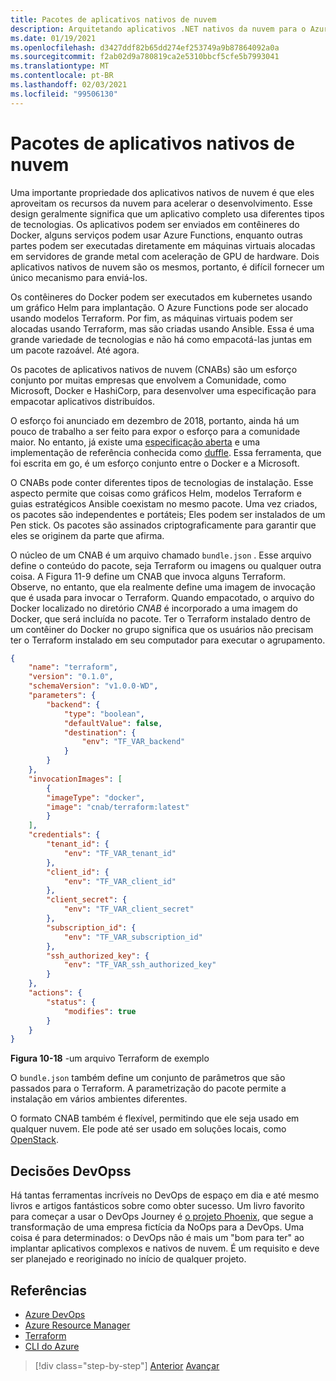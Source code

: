 ```yaml
---
title: Pacotes de aplicativos nativos de nuvem
description: Arquitetando aplicativos .NET nativos da nuvem para o Azure | Pacotes de aplicativos nativos de nuvem
ms.date: 01/19/2021
ms.openlocfilehash: d3427ddf82b65dd274ef253749a9b87864092a0a
ms.sourcegitcommit: f2ab02d9a780819ca2e5310bbcf5cfe5b7993041
ms.translationtype: MT
ms.contentlocale: pt-BR
ms.lasthandoff: 02/03/2021
ms.locfileid: "99506130"
---
```

# <a name="cloud-native-application-bundles"></a>Pacotes de aplicativos nativos de nuvem

Uma importante propriedade dos aplicativos nativos de nuvem é que eles aproveitam os recursos da nuvem para acelerar o desenvolvimento. Esse design geralmente significa que um aplicativo completo usa diferentes tipos de tecnologias. Os aplicativos podem ser enviados em contêineres do Docker, alguns serviços podem usar Azure Functions, enquanto outras partes podem ser executadas diretamente em máquinas virtuais alocadas em servidores de grande metal com aceleração de GPU de hardware. Dois aplicativos nativos de nuvem são os mesmos, portanto, é difícil fornecer um único mecanismo para enviá-los.

Os contêineres do Docker podem ser executados em kubernetes usando um gráfico Helm para implantação. O Azure Functions pode ser alocado usando modelos Terraform. Por fim, as máquinas virtuais podem ser alocadas usando Terraform, mas são criadas usando Ansible. Essa é uma grande variedade de tecnologias e não há como empacotá-las juntas em um pacote razoável. Até agora.

Os pacotes de aplicativos nativos de nuvem (CNABs) são um esforço conjunto por muitas empresas que envolvem a Comunidade, como Microsoft, Docker e HashiCorp, para desenvolver uma especificação para empacotar aplicativos distribuídos.

O esforço foi anunciado em dezembro de 2018, portanto, ainda há um pouco de trabalho a ser feito para expor o esforço para a comunidade maior. No entanto, já existe uma [especificação aberta](https://github.com/deislabs/cnab-spec) e uma implementação de referência conhecida como [duffle](https://duffle.sh/). Essa ferramenta, que foi escrita em go, é um esforço conjunto entre o Docker e a Microsoft.

O CNABs pode conter diferentes tipos de tecnologias de instalação. Esse aspecto permite que coisas como gráficos Helm, modelos Terraform e guias estratégicos Ansible coexistam no mesmo pacote. Uma vez criados, os pacotes são independentes e portáteis; Eles podem ser instalados de um Pen stick.  Os pacotes são assinados criptograficamente para garantir que eles se originem da parte que afirma.

O núcleo de um CNAB é um arquivo chamado `bundle.json` . Esse arquivo define o conteúdo do pacote, seja Terraform ou imagens ou qualquer outra coisa. A Figura 11-9 define um CNAB que invoca alguns Terraform. Observe, no entanto, que ela realmente define uma imagem de invocação que é usada para invocar o Terraform. Quando empacotado, o arquivo do Docker localizado no diretório *CNAB* é incorporado a uma imagem do Docker, que será incluída no pacote. Ter o Terraform instalado dentro de um contêiner do Docker no grupo significa que os usuários não precisam ter o Terraform instalado em seu computador para executar o agrupamento.

```json
{
    "name": "terraform",
    "version": "0.1.0",
    "schemaVersion": "v1.0.0-WD",
    "parameters": {
        "backend": {
            "type": "boolean",
            "defaultValue": false,
            "destination": {
                "env": "TF_VAR_backend"
            }
        }
    },
    "invocationImages": [
        {
        "imageType": "docker",
        "image": "cnab/terraform:latest"
        }
    ],
    "credentials": {
        "tenant_id": {
            "env": "TF_VAR_tenant_id"
        },
        "client_id": {
            "env": "TF_VAR_client_id"
        },
        "client_secret": {
            "env": "TF_VAR_client_secret"
        },
        "subscription_id": {
            "env": "TF_VAR_subscription_id"
        },
        "ssh_authorized_key": {
            "env": "TF_VAR_ssh_authorized_key"
        }
    },
    "actions": {
        "status": {
            "modifies": true
        }
    }
}
```

**Figura 10-18** -um arquivo Terraform de exemplo

O `bundle.json` também define um conjunto de parâmetros que são passados para o Terraform. A parametrização do pacote permite a instalação em vários ambientes diferentes.

O formato CNAB também é flexível, permitindo que ele seja usado em qualquer nuvem. Ele pode até ser usado em soluções locais, como [OpenStack](https://www.openstack.org/).

## <a name="devops-decisions"></a>Decisões DevOpss

Há tantas ferramentas incríveis no DevOps de espaço em dia e até mesmo livros e artigos fantásticos sobre como obter sucesso. Um livro favorito para começar a usar o DevOps Journey é [o projeto Phoenix](https://www.oreilly.com/library/view/the-phoenix-project/9781457191350/), que segue a transformação de uma empresa fictícia da NoOps para a DevOps. Uma coisa é para determinados: o DevOps não é mais um "bom para ter" ao implantar aplicativos complexos e nativos de nuvem. É um requisito e deve ser planejado e reoriginado no início de qualquer projeto.

## <a name="references"></a>Referências

- [Azure DevOps](https://azure.microsoft.com/services/devops/)
- [Azure Resource Manager](/azure/azure-resource-manager/management/overview)
- [Terraform](https://www.terraform.io/)
- [CLI do Azure](/cli/azure/)

>[!div class="step-by-step"]
>[Anterior](infrastructure-as-code.md) 
> [Avançar](summary.md)
